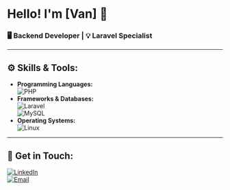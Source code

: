 # Hello! I'm [Van] 👋
### 🖥️ Backend Developer | 💡 Laravel Specialist 

---

## ⚙️ Skills & Tools:
- **Programming Languages:**  
  ![PHP](https://img.shields.io/badge/PHP-777BB4?style=for-the-badge&logo=php&logoColor=white)
- **Frameworks & Databases:**  
  ![Laravel](https://img.shields.io/badge/Laravel-FF2D20?style=for-the-badge&logo=laravel&logoColor=white)  
  ![MySQL](https://img.shields.io/badge/MySQL-4479A1?style=for-the-badge&logo=mysql&logoColor=white)
- **Operating Systems:**  
  ![Linux](https://img.shields.io/badge/Linux-FCC624?style=for-the-badge&logo=linux&logoColor=black)

---

## 🔗 Get in Touch:
[![LinkedIn](https://img.shields.io/badge/LinkedIn-0A66C2?style=for-the-badge&logo=linkedin&logoColor=white)](https://www.linkedin.com/in/van-aslanian/)  
[![Email](https://img.shields.io/badge/Email-D14836?style=for-the-badge&logo=gmail&logoColor=white)](mailto:aslanyanvanik@gmail.com)
